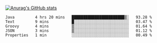 [![Anurag's GitHub stats](https://github-readme-stats.vercel.app/api?username=sebasphere&count_private=true&theme=tokyonight)](https://github.com/anuraghazra/github-readme-stats)

<!--START_SECTION:waka-->
```text
Java         4 hrs 20 mins   ███████████████████████▒░   93.28 % 
Text         9 mins          █░░░░░░░░░░░░░░░░░░░░░░░░   03.47 % 
Groovy       4 mins          ▒░░░░░░░░░░░░░░░░░░░░░░░░   01.64 % 
JSON         3 mins          ▒░░░░░░░░░░░░░░░░░░░░░░░░   01.12 % 
Properties   1 min           ░░░░░░░░░░░░░░░░░░░░░░░░░   00.49 % 
```
<!--END_SECTION:waka-->
